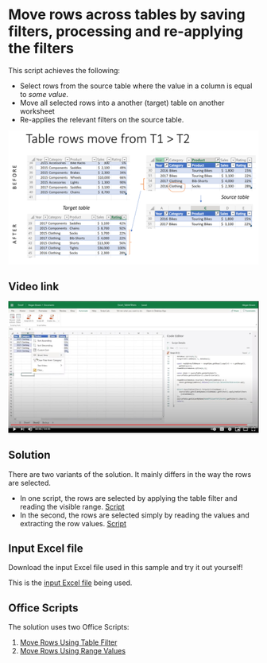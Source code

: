 # Move rows across tables by saving filters, processing and re-applying the filters

This script achieves the following: 

* Select rows from the source table where the value in a column is equal to _some value_. 
* Move all selected rows into a another (target) table on another worksheet
* Re-applies the relevant filters on the source table.

![Before and after images](table-filter-s-t.png) 

## Video link

[![Watch step by step video](v_filters.jpg)](https://youtu.be/_3t3Pk4i2L0 "Watch step by step video")

## Solution

There are two variants of the solution. It mainly differs in the way the rows are selected. 
* In one script, the rows are selected by applying the table filter and reading the visible range. [Script](MoveRowsUsingTableFilter.ts)
* In the second, the rows are selected simply by reading the values and extracting the row values. [Script](MoveRowsUsingRangeValues.ts)

## Input Excel file
Download the input Excel file used in this sample and try it out yourself! 

This is the [input Excel file](Excel_TableFilters.xlsx) being used. 

## Office Scripts

The solution uses two Office Scripts:

1. [Move Rows Using Table Filter](MoveRowsUsingTableFilter.ts)
1. [Move Rows Using Range Values](MoveRowsUsingRangeValues.ts)


